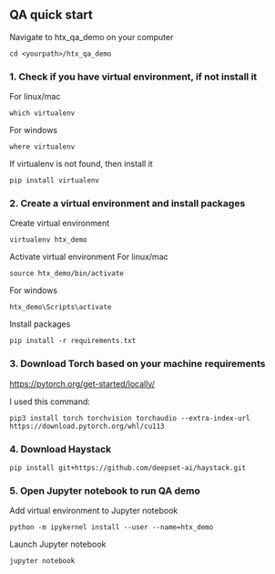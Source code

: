 ## QA quick start 
Navigate to htx_qa_demo on your computer
```
cd <yourpath>/htx_qa_demo
```
### 1. Check if you have virtual environment, if not install it

For linux/mac
```
which virtualenv 
```

For windows
```
where virtualenv 
```

If virtualenv is not found, then install it 
```
pip install virtualenv
```

### 2. Create a virtual environment and install packages

Create virtual environment
```
virtualenv htx_demo
```
Activate virtual environment 
For linux/mac
```
source htx_demo/bin/activate
```
For windows
```
htx_demo\Scripts\activate
```
Install packages
```
pip install -r requirements.txt
```
### 3. Download Torch based on your machine requirements 
https://pytorch.org/get-started/locally/

I used this command: 
```
pip3 install torch torchvision torchaudio --extra-index-url https://download.pytorch.org/whl/cu113
```

### 4. Download Haystack 
```
pip install git+https://github.com/deepset-ai/haystack.git
```

### 5. Open Jupyter notebook to run QA demo
Add virtual environment to Jupyter notebook 
```
python -m ipykernel install --user --name=htx_demo
```
Launch Jupyter notebook
```
jupyter notebook
```
